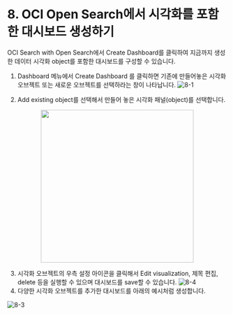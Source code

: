 # 8. OCI Open Search에서 시각화를 포함한 대시보드 생성하기

OCI Search with Open Search에서 Create Dashboard를 클릭하여 지금까지 생성한 데이터 시각화 object를 포함한 대시보드를 구성할 수 있습니다.  
  
1. Dashboard 메뉴에서 Create Dashboard 를 클릭하면 기존에 만들어놓은 시각화 오브젝트 또는 새로운 오브젝트를 선택하라는 창이 나타납니다.
![8-1](https://github.com/oraclekr-data-platform/ODWS-S04-ADB-Data-Visualization/assets/150219167/4ac4cfe2-b1f2-4731-8ac7-a45d454da84d)

2.  Add existing object를 선택해서 만들어 놓은 시각화 패널(object)를 선택합니다.
 <p align="center"><img src="https://github.com/oraclekr-data-platform/ODWS-S04-ADB-Data-Visualization/assets/150219167/0249cca4-d04e-4627-8eab-ed4b291d83b2" height="350"></p>

3. 시각화 오브젝트의 우측 설정 아이콘을 클릭해서 Edit visualization, 제목 편집, delete 등을 실행할 수 있으며 대시보드를 save할 수 있습니다.
   ![8-4](https://github.com/oraclekr-data-platform/ODWS-S04-ADB-Data-Visualization/assets/150219167/af56593d-c8f4-42e7-ab3c-70106b9fed43)
4. 다양한 시각화 오브젝트를 추가한 대시보드를 아래의 예시처럼 생성합니다.

![8-3](https://github.com/oraclekr-data-platform/ODWS-S04-ADB-Data-Visualization/assets/150219167/f4dd9735-afdc-4633-b6ed-75a3709592b9)
